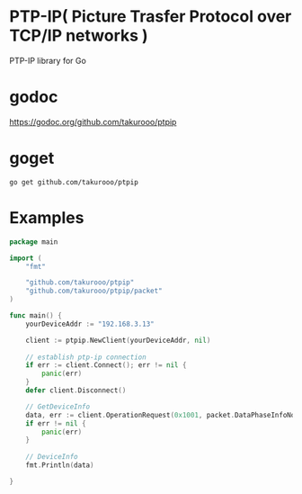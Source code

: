 # PTP-IP( Picture Trasfer Protocol over TCP/IP networks )

PTP-IP library for Go

# godoc
https://godoc.org/github.com/takurooo/ptpip

# goget
``
go get github.com/takurooo/ptpip
``

# Examples

```go
package main

import (
	"fmt"

	"github.com/takurooo/ptpip"
	"github.com/takurooo/ptpip/packet"
)

func main() {
    yourDeviceAddr := "192.168.3.13"

    client := ptpip.NewClient(yourDeviceAddr, nil)
    
    // establish ptp-ip connection
    if err := client.Connect(); err != nil {
        panic(err)
    }
    defer client.Disconnect()

    // GetDeviceInfo
    data, err := client.OperationRequest(0x1001, packet.DataPhaseInfoNoDataOrDataIn, 1, 0, 0, 0, 0, nil)
    if err != nil {
        panic(err)
    }
    
    // DeviceInfo
    fmt.Println(data)

}
```